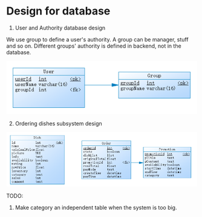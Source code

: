 # Design for database

1. User and Authority database design

We use group to define a user's authority. A group can be manager, stuff and so on. Different groups' authority is defined in backend, not in the database.

![](../assets/userAuth.png)

2. Ordering dishes subsystem design

![](../assets/dishOrder.png)

TODO:
1. Make category an independent table when the system is too big.